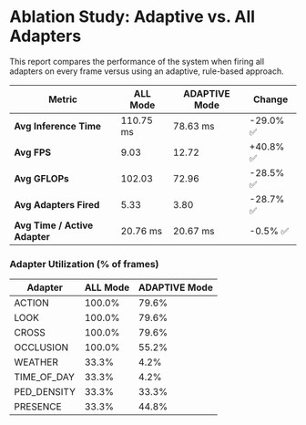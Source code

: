# Ablation Study: Adaptive vs. All Adapters

This report compares the performance of the system when firing all adapters on every frame versus using an adaptive, rule-based approach.

| Metric | ALL Mode | ADAPTIVE Mode | Change |
|---|---|---|---|
| **Avg Inference Time** | 110.75 ms | 78.63 ms | -29.0% ✅ |
| **Avg FPS** | 9.03 | 12.72 | +40.8% ✅ |
| **Avg GFLOPs** | 102.03 | 72.96 | -28.5% ✅ |
| **Avg Adapters Fired** | 5.33 | 3.80 | -28.7% ✅ |
| **Avg Time / Active Adapter** | 20.76 ms | 20.67 ms | -0.5% ✅ |

### Adapter Utilization (% of frames)

| Adapter | ALL Mode | ADAPTIVE Mode |
|---|---|---|
| ACTION | 100.0% | 79.6% |
| LOOK | 100.0% | 79.6% |
| CROSS | 100.0% | 79.6% |
| OCCLUSION | 100.0% | 55.2% |
| WEATHER | 33.3% | 4.2% |
| TIME_OF_DAY | 33.3% | 4.2% |
| PED_DENSITY | 33.3% | 33.3% |
| PRESENCE | 33.3% | 44.8% |
